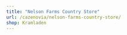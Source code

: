 ```yaml
---
title: "Nelson Farms Country Store"
url: /cazenovia/nelson-farms-country-store/
shop: Kramladen
---
```

